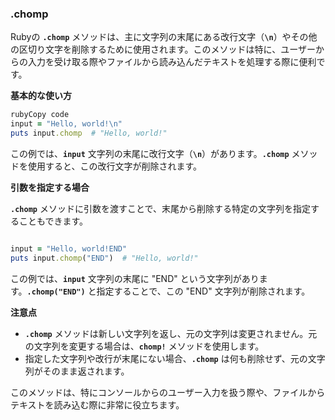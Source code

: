 ### .chomp

Rubyの **`.chomp`** メソッドは、主に文字列の末尾にある改行文字（**`\n`**）やその他の区切り文字を削除するために使用されます。このメソッドは特に、ユーザーからの入力を受け取る際やファイルから読み込んだテキストを処理する際に便利です。

**基本的な使い方**

```ruby
rubyCopy code
input = "Hello, world!\n"
puts input.chomp  # "Hello, world!"

```

この例では、**`input`** 文字列の末尾に改行文字（**`\n`**）があります。**`.chomp`** メソッドを使用すると、この改行文字が削除されます。

**引数を指定する場合**

**`.chomp`** メソッドに引数を渡すことで、末尾から削除する特定の文字列を指定することもできます。

```ruby

input = "Hello, world!END"
puts input.chomp("END")  # "Hello, world!"

```

この例では、**`input`** 文字列の末尾に "END" という文字列があります。**`.chomp("END")`** と指定することで、この "END" 文字列が削除されます。

**注意点**

- **`.chomp`** メソッドは新しい文字列を返し、元の文字列は変更されません。元の文字列を変更する場合は、**`chomp!`** メソッドを使用します。
- 指定した文字列や改行が末尾にない場合、**`.chomp`** は何も削除せず、元の文字列がそのまま返されます。

このメソッドは、特にコンソールからのユーザー入力を扱う際や、ファイルからテキストを読み込む際に非常に役立ちます。